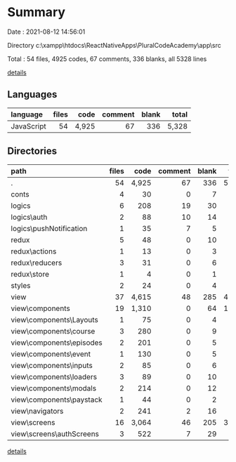 # Summary

Date : 2021-08-12 14:56:01

Directory c:\xampp\htdocs\ReactNativeApps\PluralCodeAcademy\app\src

Total : 54 files,  4925 codes, 67 comments, 336 blanks, all 5328 lines

[details](details.md)

## Languages
| language | files | code | comment | blank | total |
| :--- | ---: | ---: | ---: | ---: | ---: |
| JavaScript | 54 | 4,925 | 67 | 336 | 5,328 |

## Directories
| path | files | code | comment | blank | total |
| :--- | ---: | ---: | ---: | ---: | ---: |
| . | 54 | 4,925 | 67 | 336 | 5,328 |
| conts | 4 | 30 | 0 | 7 | 37 |
| logics | 6 | 208 | 19 | 30 | 257 |
| logics\auth | 2 | 88 | 10 | 14 | 112 |
| logics\pushNotification | 1 | 35 | 7 | 5 | 47 |
| redux | 5 | 48 | 0 | 10 | 58 |
| redux\actions | 1 | 13 | 0 | 3 | 16 |
| redux\reducers | 3 | 31 | 0 | 6 | 37 |
| redux\store | 1 | 4 | 0 | 1 | 5 |
| styles | 2 | 24 | 0 | 4 | 28 |
| view | 37 | 4,615 | 48 | 285 | 4,948 |
| view\components | 19 | 1,310 | 0 | 64 | 1,374 |
| view\components\Layouts | 1 | 75 | 0 | 4 | 79 |
| view\components\course | 3 | 280 | 0 | 9 | 289 |
| view\components\episodes | 2 | 201 | 0 | 5 | 206 |
| view\components\event | 1 | 130 | 0 | 5 | 135 |
| view\components\inputs | 2 | 85 | 0 | 6 | 91 |
| view\components\loaders | 3 | 89 | 0 | 10 | 99 |
| view\components\modals | 2 | 214 | 0 | 12 | 226 |
| view\components\paystack | 1 | 44 | 0 | 2 | 46 |
| view\navigators | 2 | 241 | 2 | 16 | 259 |
| view\screens | 16 | 3,064 | 46 | 205 | 3,315 |
| view\screens\authScreens | 3 | 522 | 7 | 29 | 558 |

[details](details.md)